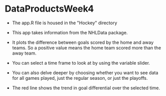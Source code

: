 # DataProductsWeek4

- The app.R file is housed in the "Hockey" directory

- This app takes information from the  NHLData package.
- It plots the difference between goals scored by the home and away teams. So a positive value means the home team scored more than the away team.
- You can select a time frame to look at by using the variable slider.
- You can also delve deeper by choosing whether you want to see data for all games played, just the regular season, or just the playoffs.
- The red line shows the trend in goal differential over the selected time.
